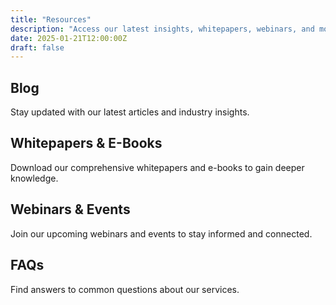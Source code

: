 ```yaml
---
title: "Resources"
description: "Access our latest insights, whitepapers, webinars, and more."
date: 2025-01-21T12:00:00Z
draft: false
---
```


## Blog

Stay updated with our latest articles and industry insights.

## Whitepapers & E-Books

Download our comprehensive whitepapers and e-books to gain deeper knowledge.

## Webinars & Events

Join our upcoming webinars and events to stay informed and connected.

## FAQs

Find answers to common questions about our services.
